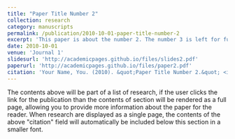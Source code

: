 ```yaml
---
title: "Paper Title Number 2"
collection: research
category: manuscripts
permalink: /publication/2010-10-01-paper-title-number-2
excerpt: 'This paper is about the number 2. The number 3 is left for future work.'
date: 2010-10-01
venue: 'Journal 1'
slidesurl: 'http://academicpages.github.io/files/slides2.pdf'
paperurl: 'http://academicpages.github.io/files/paper2.pdf'
citation: 'Your Name, You. (2010). &quot;Paper Title Number 2.&quot; <i>Journal 1</i>. 1(2).'
---
```


The contents above will be part of a list of research, if the user clicks the link for the publication than the contents of section will be rendered as a full page, allowing you to provide more information about the paper for the reader. When research are displayed as a single page, the contents of the above "citation" field will automatically be included below this section in a smaller font.